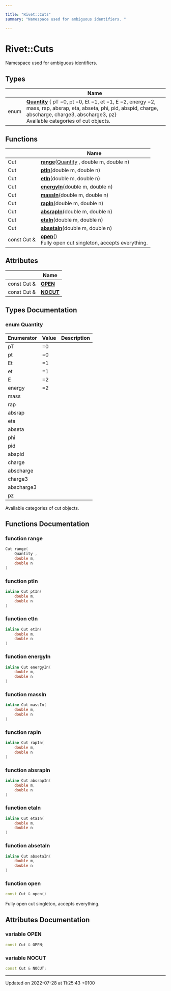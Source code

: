 ```yaml
---

title: "Rivet::Cuts"
summary: "Namespace used for ambiguous identifiers. "

---
```


# Rivet::Cuts

Namespace used for ambiguous identifiers. 

## Types

|                | Name           |
| -------------- | -------------- |
| enum| **[Quantity](http://example.org/namespaces/namespacerivet_1_1cuts/#enum-quantity)** { pT =0, pt =0, Et =1, et =1, E =2, energy =2, mass, rap, absrap, eta, abseta, phi, pid, abspid, charge, abscharge, charge3, abscharge3, pz}<br>Available categories of cut objects.  |

## Functions

|                | Name           |
| -------------- | -------------- |
| Cut | **[range](http://example.org/namespaces/namespacerivet_1_1cuts/#function-range)**(<a href="http://example.org/namespaces/namespacerivet_1_1cuts/#enum-quantity">Quantity</a> , double m, double n) |
| Cut | **[ptIn](http://example.org/namespaces/namespacerivet_1_1cuts/#function-ptin)**(double m, double n) |
| Cut | **[etIn](http://example.org/namespaces/namespacerivet_1_1cuts/#function-etin)**(double m, double n) |
| Cut | **[energyIn](http://example.org/namespaces/namespacerivet_1_1cuts/#function-energyin)**(double m, double n) |
| Cut | **[massIn](http://example.org/namespaces/namespacerivet_1_1cuts/#function-massin)**(double m, double n) |
| Cut | **[rapIn](http://example.org/namespaces/namespacerivet_1_1cuts/#function-rapin)**(double m, double n) |
| Cut | **[absrapIn](http://example.org/namespaces/namespacerivet_1_1cuts/#function-absrapin)**(double m, double n) |
| Cut | **[etaIn](http://example.org/namespaces/namespacerivet_1_1cuts/#function-etain)**(double m, double n) |
| Cut | **[absetaIn](http://example.org/namespaces/namespacerivet_1_1cuts/#function-absetain)**(double m, double n) |
| const Cut & | **[open](http://example.org/namespaces/namespacerivet_1_1cuts/#function-open)**()<br>Fully open cut singleton, accepts everything.  |

## Attributes

|                | Name           |
| -------------- | -------------- |
| const Cut & | **[OPEN](http://example.org/namespaces/namespacerivet_1_1cuts/#variable-open)**  |
| const Cut & | **[NOCUT](http://example.org/namespaces/namespacerivet_1_1cuts/#variable-nocut)**  |

## Types Documentation

### enum Quantity

| Enumerator | Value | Description |
| ---------- | ----- | ----------- |
| pT | =0|   |
| pt | =0|   |
| Et | =1|   |
| et | =1|   |
| E | =2|   |
| energy | =2|   |
| mass | |   |
| rap | |   |
| absrap | |   |
| eta | |   |
| abseta | |   |
| phi | |   |
| pid | |   |
| abspid | |   |
| charge | |   |
| abscharge | |   |
| charge3 | |   |
| abscharge3 | |   |
| pz | |   |



Available categories of cut objects. 


## Functions Documentation

### function range

```cpp
Cut range(
    Quantity ,
    double m,
    double n
)
```


### function ptIn

```cpp
inline Cut ptIn(
    double m,
    double n
)
```


### function etIn

```cpp
inline Cut etIn(
    double m,
    double n
)
```


### function energyIn

```cpp
inline Cut energyIn(
    double m,
    double n
)
```


### function massIn

```cpp
inline Cut massIn(
    double m,
    double n
)
```


### function rapIn

```cpp
inline Cut rapIn(
    double m,
    double n
)
```


### function absrapIn

```cpp
inline Cut absrapIn(
    double m,
    double n
)
```


### function etaIn

```cpp
inline Cut etaIn(
    double m,
    double n
)
```


### function absetaIn

```cpp
inline Cut absetaIn(
    double m,
    double n
)
```


### function open

```cpp
const Cut & open()
```

Fully open cut singleton, accepts everything. 


## Attributes Documentation

### variable OPEN

```cpp
const Cut & OPEN;
```


### variable NOCUT

```cpp
const Cut & NOCUT;
```





-------------------------------

Updated on 2022-07-28 at 11:25:43 +0100